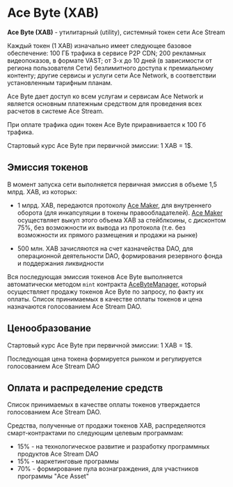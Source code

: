 # Ace Byte (XAB)

**Ace Byte (XAB)** - утилитарный (utility), системный токен сети Ace Stream

Каждый токен (1 XAB) изначально имеет следующее базовое обеспечение: 100 ГБ трафика в сервисе P2P CDN; 200 рекламных видеопоказов, в формате VAST; от 3-х до 10 дней (в зависимости от региона пользователя Сети) безлимитного доступа к премиальному контенту; другие сервисы и услуги сети Ace Network, в соответствии установленным тарифным планам.

Ace Byte дает доступ ко всем услугам и сервисам Ace Network и является основным платежным средством для проведения всех расчетов в системе Ace Stream.

При оплате трафика один токен Ace Byte приравнивается к 100 Гб трафика.

Стартовый курс Ace Byte при первичной эмиссии: 1 XAB = 1$.


## Эмиссия токенов

В момент запуска сети выполняется первичная эмиссия в объеме 1,5 млрд. XAB, из которых:

- 1 млрд. XAB, передаются протоколу [Ace Maker][9], для внутреннего оборота (для инкапсуляции в токены правообладателей). [Ace Maker][9] осуществляет выкуп этого объема XAB за стейблкоины, с дисконтом 75%, без возможности их вывода из протокола (т.е. без возможности их прямого размещения и продажи на рынке)

- 500 млн. XAB зачисляются на счет казначейства DAO, для операционной деятельности DAO, формирования резервного фонда и поддержания ликвидности

Вся последующая эмиссия токенов Ace Byte выполняется автоматически методом `mint` контракта [AceByteManager][1], который осуществляет продажу токенов Ace Byte по запросу, по факту их оплаты. Список принимаемых в качестве оплаты токенов и цена назначаются голосованием Ace Stream DAO.


## Ценообразование

Стартовый курс Ace Byte при первичной эмиссии: 1 XAB = 1$.

Последующая цена токена формируется рынком и регулируется голосованием Ace Stream DAO


## Оплата и распределение средств

Список принимаемых в качестве оплаты токенов утверждается голосованием Ace Stream DAO.

Средства, полученные от продажи токенов XAB, распределяются смарт-контрактами по следующим целевым программам:

- 15% - на технологическое развитие и разработку программных продуктов Ace Stream DAO
- 15% - маркетинговые программы
- 70% - формирование пула вознаграждения, для участников программы "Ace Asset"


[1]: ../list-of-operations/ace-byte-manager.md
[2]: ../glossary/system-smart-contracts.md
[3]: ../list-of-operations/ace-asset.md
[5]: ../services/ace-asset.md
[7]: ../system-tokens/ace-time.md
[8]: ../system-tokens/ace-asset.md
[9]: https://acemakerdao.com/
